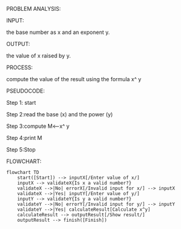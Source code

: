 PROBLEM ANALYSIS:

INPUT:

the base number as x and an exponent y.

OUTPUT:

the value of x raised by  y.


PROCESS: 

compute the value of the result using the formula  x^
y



PSEUDOCODE:

Step 1: start 

Step 2:read the base (x) and the power (y)

Step 3:compute M<--x^
y

Step 4:print M

Step 5:Stop 

FLOWCHART:

```mermaid
flowchart TD
    start([Start]) --> inputX[/Enter value of x/]
    inputX --> validateX{Is x a valid number?}
    validateX -->|No| errorX[/Invalid input for x/] --> inputX
    validateX -->|Yes| inputY[/Enter value of y/]
    inputY --> validateY{Is y a valid number?}
    validateY -->|No| errorY[/Invalid input for y/] --> inputY
    validateY -->|Yes| calculateResult[Calculate x^y]
    calculateResult --> outputResult[/Show result/]
    outputResult --> finish([Finish])
